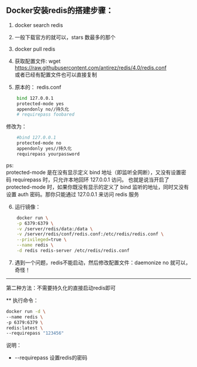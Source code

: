 Docker安装redis的搭建步骤：
---

1. docker search redis   

2. 一般下载官方的就可以，stars 数最多的那个

3. docker pull redis

4. 获取配置文件: wget https://raw.githubusercontent.com/antirez/redis/4.0/redis.conf   
   或者已经有配置文件也可以直接复制 
   
5. 原本的： redis.conf 

```bash
    bind 127.0.0.1
    protected-mode yes
    appendonly no//持久化
    # requirepass foobared
```
   修改为： 
```bash
    #bind 127.0.0.1
    protected-mode no
    appendonly yes//持久化
    requirepass yourpassword
```
ps:   
protected-mode 是在没有显示定义 bind 地址（即监听全网断），又没有设置密码 requirepass
时，只允许本地回环 127.0.0.1 访问。 也就是说当开启了 protected-mode 时，如果你既没有显示的定义了 bind
监听的地址，同时又没有设置 auth 密码。那你只能通过 127.0.0.1 来访问 redis 服务

6. 运行镜像：
```bash
    docker run \
    -p 6379:6379 \
    -v /server/redis/data:/data \
    -v /server/redis/conf/redis.conf:/etc/redis/redis.conf \
    --privileged=true \
    --name redis \
    -d redis redis-server /etc/redis/redis.conf

```  

7. 遇到一个问题，redis不能启动，然后修改配置文件：daemonize no 就可以，奇怪！
   
   
----- 
第二种方法：不需要持久化的直接启动redis即可

** 执行命令：
```bash
docker run -d \
--name redis \
-p 6379:6379 \
redis:latest \
--requirepass "123456"
```

说明： 
 - --requirepass 设置redis的密码